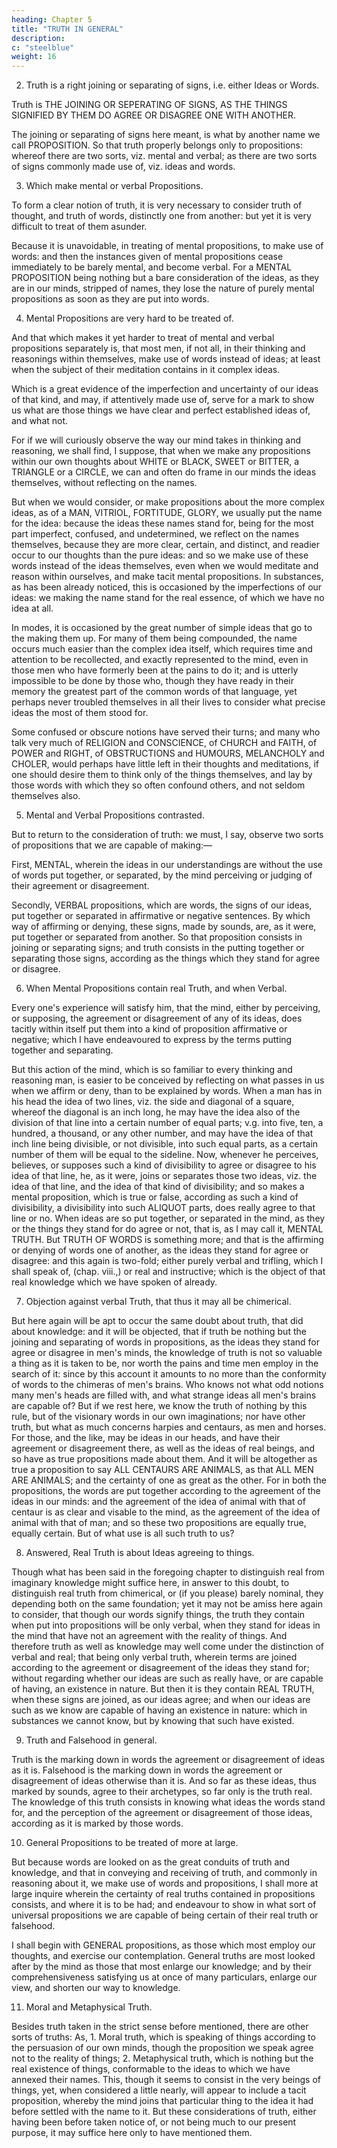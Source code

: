 ```yaml
---
heading: Chapter 5
title: "TRUTH IN GENERAL"
description: 
c: "steelblue"
weight: 16
---
```



2. Truth is a right joining or separating of signs, i.e. either Ideas or Words.

Truth is THE JOINING OR SEPERATING OF SIGNS, AS THE THINGS SIGNIFIED BY THEM DO AGREE OR DISAGREE ONE WITH ANOTHER. 

The joining or separating of signs here meant, is what by another name we call PROPOSITION. So that truth properly belongs only to propositions: whereof there are two sorts, viz. mental and verbal; as there are two sorts of signs commonly made use of, viz. ideas and words.


3. Which make mental or verbal Propositions.

To form a clear notion of truth, it is very necessary to consider truth of thought, and truth of words, distinctly one from another: but yet it is very difficult to treat of them asunder. 

Because it is unavoidable, in treating of mental propositions, to make use of words: and then the instances given of mental propositions cease immediately to be barely mental, and become verbal. For a MENTAL PROPOSITION being nothing but a bare consideration of the ideas, as they are in our minds, stripped of names, they lose the nature of purely mental propositions as soon as they are put into words.

4. Mental Propositions are very hard to be treated of.

And that which makes it yet harder to treat of mental and verbal propositions separately is, that most men, if not all, in their thinking and reasonings within themselves, make use of words instead of ideas; at least when the subject of their meditation contains in it complex ideas. 

Which is a great evidence of the imperfection and uncertainty of our ideas of that kind, and may, if attentively made use of, serve for a mark to show us what are those things we have clear and perfect established ideas of, and what not. 

For if we will curiously observe the way our mind takes in thinking and reasoning, we shall find, I suppose, that when we make any propositions within our own thoughts about WHITE or BLACK, SWEET or BITTER, a TRIANGLE or a CIRCLE, we can and often do frame in our minds the ideas themselves, without reflecting on the names. 

But when we would consider, or make propositions about the more complex ideas, as of a MAN, VITRIOL, FORTITUDE, GLORY, we usually put the name for the idea: because the ideas these names stand for, being for the most part imperfect, confused, and undetermined, we reflect on the names themselves, because they are more clear, certain, and distinct, and readier occur to our thoughts than the pure ideas: and so we make use of these words instead of the ideas themselves, even when we would meditate and reason within ourselves, and make tacit mental propositions. In substances, as has been already noticed, this is occasioned by the imperfections of our ideas: we making the name stand for the real essence, of which we have no idea at all. 

In modes, it is occasioned by the great number of simple ideas that go to the making them up. For many of them being compounded, the name occurs much easier than the complex idea itself, which requires time and attention to be recollected, and exactly represented to the mind, even in those men who have formerly been at the pains to do it; and is utterly impossible to be done by those who, though they have ready in their memory the greatest part of the common words of that language, yet perhaps never troubled themselves in all their lives to consider what precise ideas the most of them stood for.

Some confused or obscure notions have served their turns; and many who talk very much of RELIGION and CONSCIENCE, of CHURCH and FAITH, of POWER and RIGHT, of OBSTRUCTIONS and HUMOURS, MELANCHOLY and CHOLER, would perhaps have little left in their thoughts and meditations, if one should desire them to think only of the things themselves, and lay by those words with which they so often confound others, and not seldom themselves also.


5. Mental and Verbal Propositions contrasted.

But to return to the consideration of truth: we must, I say, observe two sorts of propositions that we are capable of making:—

First, MENTAL, wherein the ideas in our understandings are without the use of words put together, or separated, by the mind perceiving or judging of their agreement or disagreement.

Secondly, VERBAL propositions, which are words, the signs of our ideas, put together or separated in affirmative or negative sentences. By which way of affirming or denying, these signs, made by sounds, are, as it were, put together or separated from another. So that proposition consists in joining or separating signs; and truth consists in the putting together or separating those signs, according as the things which they stand for agree or disagree.


6. When Mental Propositions contain real Truth, and when Verbal.

Every one's experience will satisfy him, that the mind, either by perceiving, or supposing, the agreement or disagreement of any of its ideas, does tacitly within itself put them into a kind of proposition affirmative or negative; which I have endeavoured to express by the terms putting together and separating.

But this action of the mind, which is so familiar to every thinking and reasoning man, is easier to be conceived by reflecting on what passes in us when we affirm or deny, than to be explained by words. When a man has in his head the idea of two lines, viz. the side and diagonal of a square, whereof the diagonal is an inch long, he may have the idea also of the division of that line into a certain number of equal parts; v.g. into five, ten, a hundred, a thousand, or any other number, and may have the idea of that inch line being divisible, or not divisible, into such equal parts, as a certain number of them will be equal to the sideline. Now, whenever he perceives, believes, or supposes such a kind of divisibility to agree or disagree to his idea of that line, he, as it were, joins or separates those two ideas, viz. the idea of that line, and the idea of that kind of divisibility; and so makes a mental proposition, which is true or false, according as such a kind of divisibility, a divisibility into such ALIQUOT parts, does really agree to that line or no. When ideas are so put together, or separated in the mind, as they or the things they stand for do agree or not, that is, as I may call it, MENTAL TRUTH. But TRUTH OF WORDS is something more; and that is the affirming or denying of words one of another, as the ideas they stand for agree or disagree: and this again is two-fold; either purely verbal and trifling, which I shall speak of, (chap. viii.,) or real and instructive; which is the object of that real knowledge which we have spoken of already.

7. Objection against verbal Truth, that thus it may all be chimerical.

But here again will be apt to occur the same doubt about truth, that did about knowledge: and it will be objected, that if truth be nothing but the joining and separating of words in propositions, as the ideas they stand for agree or disagree in men's minds, the knowledge of truth is not so valuable a thing as it is taken to be, nor worth the pains and time men employ in the search of it: since by this account it amounts to no more than the conformity of words to the chimeras of men's brains. Who knows not what odd notions many men's heads are filled with, and what strange ideas all men's brains are capable of? But if we rest here, we know the truth of nothing by this rule, but of the visionary words in our own imaginations; nor have other truth, but what as much concerns harpies and centaurs, as men and horses. For those, and the like, may be ideas in our heads, and have their agreement or disagreement there, as well as the ideas of real beings, and so have as true propositions made about them. And it will be altogether as true a proposition to say ALL CENTAURS ARE ANIMALS, as that ALL MEN ARE ANIMALS; and the certainty of one as great as the other. For in both the propositions, the words are put together according to the agreement of the ideas in our minds: and the agreement of the idea of animal with that of centaur is as clear and visable to the mind, as the agreement of the idea of animal with that of man; and so these two propositions are equally true, equally certain. But of what use is all such truth to us?

8. Answered, Real Truth is about Ideas agreeing to things.

Though what has been said in the foregoing chapter to distinguish real from imaginary knowledge might suffice here, in answer to this doubt, to distinguish real truth from chimerical, or (if you please) barely nominal, they depending both on the same foundation; yet it may not be amiss here again to consider, that though our words signify things, the truth they contain when put into propositions will be only verbal, when they stand for ideas in the mind that have not an agreement with the reality of things. And therefore truth as well as knowledge may well come under the distinction of verbal and real; that being only verbal truth, wherein terms are joined according to the agreement or disagreement of the ideas they stand for; without regarding whether our ideas are such as really have, or are capable of having, an existence in nature. But then it is they contain REAL TRUTH, when these signs are joined, as our ideas agree; and when our ideas are such as we know are capable of having an existence in nature: which in substances we cannot know, but by knowing that such have existed.

9. Truth and Falsehood in general.

Truth is the marking down in words the agreement or disagreement of ideas as it is. Falsehood is the marking down in words the agreement or disagreement of ideas otherwise than it is. And so far as these ideas, thus marked by sounds, agree to their archetypes, so far only is the truth real. The knowledge of this truth consists in knowing what ideas the words stand for, and the perception of the agreement or disagreement of those ideas, according as it is marked by those words.

10. General Propositions to be treated of more at large.

But because words are looked on as the great conduits of truth and knowledge, and that in conveying and receiving of truth, and commonly in reasoning about it, we make use of words and propositions, I shall more at large inquire wherein the certainty of real truths contained in propositions consists, and where it is to be had; and endeavour to show in what sort of universal propositions we are capable of being certain of their real truth or falsehood.

I shall begin with GENERAL propositions, as those which most employ our thoughts, and exercise our contemplation. General truths are most looked after by the mind as those that most enlarge our knowledge; and by their comprehensiveness satisfying us at once of many particulars, enlarge our view, and shorten our way to knowledge.

11. Moral and Metaphysical Truth.

Besides truth taken in the strict sense before mentioned, there are other sorts of truths: As, 1. Moral truth, which is speaking of things according to the persuasion of our own minds, though the proposition we speak agree not to the reality of things; 2. Metaphysical truth, which is nothing but the real existence of things, conformable to the ideas to which we have annexed their names. This, though it seems to consist in the very beings of things, yet, when considered a little nearly, will appear to include a tacit proposition, whereby the mind joins that particular thing to the idea it had before settled with the name to it. But these considerations of truth, either having been before taken notice of, or not being much to our present purpose, it may suffice here only to have mentioned them.

